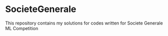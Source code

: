 # SocieteGenerale
This repository contains my solutions for codes written for Societe Generale ML Competition

